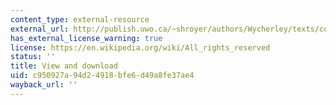```yaml
---
content_type: external-resource
external_url: http://publish.uwo.ca/~shroyer/authors/Wycherley/texts/country_wife.html
has_external_license_warning: true
license: https://en.wikipedia.org/wiki/All_rights_reserved
status: ''
title: View and download
uid: c950927a-94d2-4918-bfe6-d49a8fe37ae4
wayback_url: ''
---
```

